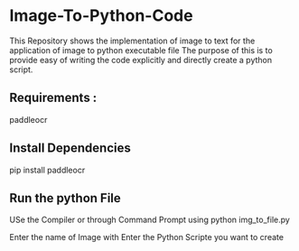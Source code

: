 # Image-To-Python-Code

This Repository shows the implementation of image to text for the application of image to python executable file
The purpose of this is to provide easy of writing the code explicitly and directly create a python script.

## Requirements : 
paddleocr

## Install Dependencies
pip install paddleocr

## Run the python File 
USe the Compiler or through Command Prompt using  python img_to_file.py

Enter the name of Image with 
Enter the Python Scripte you want to create 


